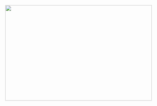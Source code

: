 [<p align="center"><img width="460" height="300" src="https://jitpack.io/v/ArcunisMC/Core.svg"></p>](https://jitpack.io/#ArcunisMC/Core)
